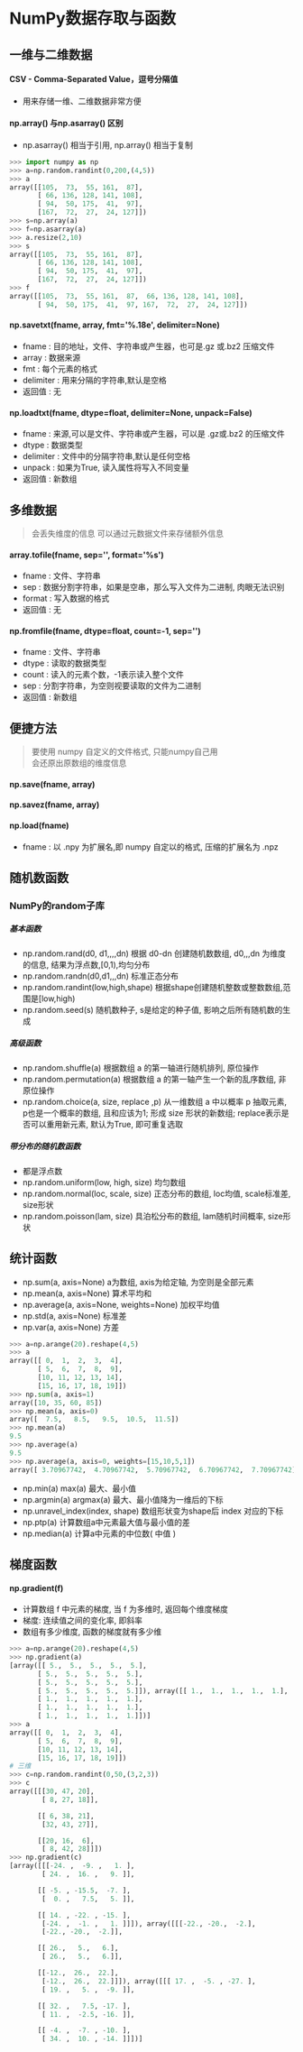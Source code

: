 # NumPy数据存取与函数  
## 一维与二维数据  
#### CSV - Comma-Separated Value，逗号分隔值  
- 用来存储一维、二维数据非常方便

#### np.array() 与np.asarray() 区别
- np.asarray() 相当于引用, np.array() 相当于复制
```python
>>> import numpy as np
>>> a=np.random.randint(0,200,(4,5))
>>> a
array([[105,  73,  55, 161,  87],
       [ 66, 136, 128, 141, 108],
       [ 94,  50, 175,  41,  97],
       [167,  72,  27,  24, 127]])
>>> s=np.array(a)
>>> f=np.asarray(a)
>>> a.resize(2,10)
>>> s
array([[105,  73,  55, 161,  87],
       [ 66, 136, 128, 141, 108],
       [ 94,  50, 175,  41,  97],
       [167,  72,  27,  24, 127]])
>>> f
array([[105,  73,  55, 161,  87,  66, 136, 128, 141, 108],
       [ 94,  50, 175,  41,  97, 167,  72,  27,  24, 127]])
```

#### np.savetxt(fname, array, fmt='%.18e', delimiter=None)
- fname : 目的地址，文件、字符串或产生器，也可是.gz 或.bz2 压缩文件
- array : 数据来源
- fmt :  每个元素的格式
- delimiter : 用来分隔的字符串,默认是空格
- 返回值 : 无

#### np.loadtxt(fname, dtype=float, delimiter=None, unpack=False)
- fname : 来源,可以是文件、字符串或产生器，可以是 .gz或.bz2 的压缩文件
- dtype : 数据类型
- delimiter : 文件中的分隔字符串,默认是任何空格
- unpack : 如果为True, 读入属性将写入不同变量
- 返回值 : 新数组

## 多维数据
>会丢失维度的信息 
>可以通过元数据文件来存储额外信息

#### array.tofile(fname, sep='', format='%s')
- fname : 文件、字符串
- sep : 数据分割字符串，如果是空串，那么写入文件为二进制, 肉眼无法识别
- format : 写入数据的格式
- 返回值 : 无

#### np.fromfile(fname, dtype=float, count=-1, sep='')
- fname : 文件、字符串
- dtype : 读取的数据类型
- count : 读入的元素个数，-1表示读入整个文件
- sep : 分割字符串，为空则视要读取的文件为二进制
- 返回值 : 新数组

## 便捷方法
>要使用 numpy 自定义的文件格式, 只能numpy自己用  
>会还原出原数组的维度信息  

#### np.save(fname, array)
#### np.savez(fname, array)
#### np.load(fname)
- fname : 以 .npy 为扩展名,即 numpy 自定以的格式, 压缩的扩展名为 .npz

## 随机数函数
### NumPy的random子库
##### 基本函数
- np.random.rand(d0, d1,,,,dn) 根据 d0-dn 创建随机数数组, d0,,,dn 为维度的信息, 结果为浮点数,\[0,1),均匀分布
- np.random.randn(d0,d1,,,dn) 标准正态分布
- np.random.randint(low,high,shape) 根据shape创建随机整数或整数数组,范围是\[low,high)
- np.random.seed(s) 随机数种子, s是给定的种子值, 影响之后所有随机数的生成

##### 高级函数
- np.random.shuffle(a) 根据数组 a 的第一轴进行随机排列, 原位操作
- np.random.permutation(a) 根据数组 a 的第一轴产生一个新的乱序数组, 非原位操作
- np.random.choice(a, size, replace ,p) 从一维数组 a 中以概率 p 抽取元素, p也是一个概率的数组, 且和应该为1; 形成 size 形状的新数组; replace表示是否可以重用新元素, 默认为True, 即可重复选取

##### 带分布的随机数函数
- 都是浮点数
- np.random.uniform(low, high, size) 均匀数组
- np.random.normal(loc, scale, size) 正态分布的数组, loc均值, scale标准差, size形状
- np.random.poisson(lam, size) 具泊松分布的数组, lam随机时间概率, size形状

## 统计函数
- np.sum(a, axis=None) a为数组,  axis为给定轴, 为空则是全部元素
- np.mean(a, axis=None) 算术平均和
- np.average(a, axis=None, weights=None) 加权平均值
- np.std(a, axis=None) 标准差
- np.var(a, axis=None) 方差

```python
>>> a=np.arange(20).reshape(4,5)
>>> a
array([[ 0,  1,  2,  3,  4],
       [ 5,  6,  7,  8,  9],
       [10, 11, 12, 13, 14],
       [15, 16, 17, 18, 19]])
>>> np.sum(a, axis=1)
array([10, 35, 60, 85])
>>> np.mean(a, axis=0)
array([  7.5,   8.5,   9.5,  10.5,  11.5])
>>> np.mean(a)
9.5
>>> np.average(a)
9.5
>>> np.average(a, axis=0, weights=[15,10,5,1])
array([ 3.70967742,  4.70967742,  5.70967742,  6.70967742,  7.70967742])
```

- np.min(a) max(a) 最大、最小值
- np.argmin(a) argmax(a) 最大、最小值降为一维后的下标
- np.unravel\_index(index, shape) 数组形状变为shape后 index 对应的下标
- np.ptp(a) 计算数组a中元素最大值与最小值的差
- np.median(a) 计算a中元素的中位数( 中值 )

## 梯度函数
#### np.gradient(f) 
- 计算数组 f 中元素的梯度, 当 f 为多维时, 返回每个维度梯度
- 梯度: 连续值之间的变化率, 即斜率
- 数组有多少维度, 函数的梯度就有多少维

```python
>>> a=np.arange(20).reshape(4,5)
>>> np.gradient(a)
[array([[ 5.,  5.,  5.,  5.,  5.],
       [ 5.,  5.,  5.,  5.,  5.],
       [ 5.,  5.,  5.,  5.,  5.],
       [ 5.,  5.,  5.,  5.,  5.]]), array([[ 1.,  1.,  1.,  1.,  1.],
       [ 1.,  1.,  1.,  1.,  1.],
       [ 1.,  1.,  1.,  1.,  1.],
       [ 1.,  1.,  1.,  1.,  1.]])]
>>> a
array([[ 0,  1,  2,  3,  4],
       [ 5,  6,  7,  8,  9],
       [10, 11, 12, 13, 14],
       [15, 16, 17, 18, 19]])
# 三维
>>> c=np.random.randint(0,50,(3,2,3))
>>> c
array([[[30, 47, 20],
        [ 8, 27, 18]],

       [[ 6, 38, 21],
        [32, 43, 27]],

       [[20, 16,  6],
        [ 8, 42, 28]]])
>>> np.gradient(c)
[array([[[-24. ,  -9. ,   1. ],
        [ 24. ,  16. ,   9. ]],

       [[ -5. , -15.5,  -7. ],
        [  0. ,   7.5,   5. ]],

       [[ 14. , -22. , -15. ],
        [-24. ,  -1. ,   1. ]]]), array([[[-22., -20.,  -2.],
        [-22., -20.,  -2.]],

       [[ 26.,   5.,   6.],
        [ 26.,   5.,   6.]],

       [[-12.,  26.,  22.],
        [-12.,  26.,  22.]]]), array([[[ 17. ,  -5. , -27. ],
        [ 19. ,   5. ,  -9. ]],

       [[ 32. ,   7.5, -17. ],
        [ 11. ,  -2.5, -16. ]],

       [[ -4. ,  -7. , -10. ],
        [ 34. ,  10. , -14. ]]])]
```
